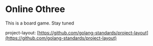 # Online Othree

This is a board game. Stay tuned

project-layout: [https://github.com/golang-standards/project-layout](https://github.com/golang-standards/project-layout)
